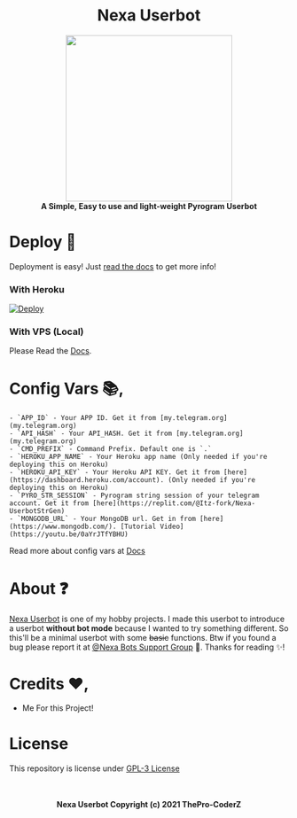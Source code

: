 <h1 align="center"> 
   Nexa Userbot 
</h1>

<p align="center">
  <a href="#"><img src="https://telegra.ph/file/a2471aa31028b2c429390.jpg" width="300" height="300"></a> </br>
  <b>A Simple, Easy to use and light-weight Pyrogram Userbot</b>
</p>

# Deploy 🛫
Deployment is easy! Just [read the docs](https://nexaub.itz-fork.xyz/docs/get-started/) to get more info!

### With Heroku
[![Deploy](https://www.herokucdn.com/deploy/button.svg)](https://heroku.com/deploy?template=https://github.com/ThePro-CoderZ/Nexa-Userbot)

### With VPS (Local)
Please Read the [Docs](https://nexaub.itz-fork.xyz/docs/get-started/installation/#with-vps-local).

# Config Vars 📚,
```
- `APP_ID` - Your APP ID. Get it from [my.telegram.org](my.telegram.org)
- `API_HASH` - Your API_HASH. Get it from [my.telegram.org](my.telegram.org)
- `CMD_PREFIX` - Command Prefix. Default one is `.`
- `HEROKU_APP_NAME` - Your Heroku app name (Only needed if you're deploying this on Heroku)
- `HEROKU_API_KEY` - Your Heroku API KEY. Get it from [here](https://dashboard.heroku.com/account). (Only needed if you're deploying this on Heroku)
- `PYRO_STR_SESSION` - Pyrogram string session of your telegram account. Get it from [here](https://replit.com/@Itz-fork/Nexa-UserbotStrGen)
- `MONGODB_URL` - Your MongoDB url. Get in from [here](https://www.mongodb.com/). [Tutorial Video](https://youtu.be/0aYrJTfYBHU)
```
Read more about config vars at [Docs](https://nexaub.itz-fork.xyz/docs/get-started/configs/)

# About ❓
[Nexa Userbot](https://github.com/ThePro-CoderZ/Nexa-Userbot) is one of my hobby projects. I made this userbot to introduce a userbot **without bot mode** because I wanted to try something different. So this'll be a minimal userbot with some ~~basic~~ functions. Btw if you found a bug please report it at [@Nexa Bots Support Group](https://t.me/TheArjvps) 🐞. Thanks for reading ✨!

# Credits ❤️,
- Me For this Project!

# License
This repository is license under [GPL-3 License](https://github.com/ThePro-CoderZ/Nexa-Userbot/blob/master/LICENSE)

<p align="center">
  </br></br>
  <b>Nexa Userbot Copyright (c) 2021 ThePro-CoderZ</b>
</p>
